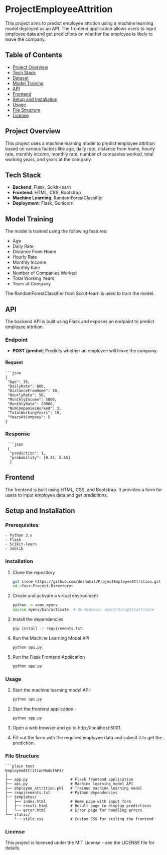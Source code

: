 # ProjectEmployeeAttrition
This project aims to predict employee attrition using a machine learning model deployed as an API. The frontend application allows users to input employee data and get predictions on whether the employee is likely to leave the company.

## Table of Contents

- [Project Overview](#project-overview)
- [Tech Stack](#tech-stack)
- [Dataset](#dataset)
- [Model Training](#model-training)
- [API](#api)
- [Frontend](#frontend)
- [Setup and Installation](#setup-and-installation)
- [Usage](#usage)
- [File Structure](#file-structure)
- [License](#license)

## Project Overview

This project uses a machine learning model to predict employee attrition based on various factors like age, daily rate, distance from home, hourly rate, monthly income, monthly rate, number of companies worked, total working years, and years at the company.

## Tech Stack

- **Backend**: Flask, Scikit-learn
- **Frontend**: HTML, CSS, Bootstrap
- **Machine Learning**: RandomForestClassifier
- **Deployment**: Flask, Gunicorn

## Model Training

The model is trained using the following features:
- Age
- Daily Rate
- Distance From Home
- Hourly Rate
- Monthly Income
- Monthly Rate
- Number of Companies Worked
- Total Working Years
- Years at Company

The RandomForestClassifier from Scikit-learn is used to train the model.

## API

The backend API is built using Flask and exposes an endpoint to predict employee attrition.

### Endpoint

- **POST /predict**: Predicts whether an employee will leave the company.

#### Request
    ```json
    {
     "Age": 35,
     "DailyRate": 800,
     "DistanceFromHome": 10,
     "HourlyRate": 50,
     "MonthlyIncome": 5000,
     "MonthlyRate": 20000,
     "NumCompaniesWorked": 3,
     "TotalWorkingYears": 10,
     "YearsAtCompany": 5
    }

### Response
     ```json
     {
      "prediction": 1,
      "probability": [0.45, 0.55]
      }


## Frontend
The frontend is built using HTML, CSS, and Bootstrap. It provides a form for users to input employee data and get predictions.

## Setup and Installation
### Prerequisites
    - Python 3.x
    - Flask
    - Scikit-learn
    - Joblib

### Installation
1. Clone the repository
    ```bash
    git clone https://github.com/deshakil/ProjectEmployeeAttrition.git
    cd <Your-Project-Directory>

2. Create and activate a virtual environment
    ```bash
    python -m venv myenv
    source myenv/bin/activate  # On Windows: myenv\Scripts\activate

3. Install the dependencies
    ```bash
    pip install -r requirements.txt

4. Run the Machine Learning Model API
    ```bash
    python api.py

5. Run the Flask Frontend Application
    ```bash
    python app.py

### Usage

1. Start the machine learning model API:
   ```bash
   python api.py

2. Start the frontend application :
   ```bash
   python app.py

3. Open a web browser and go to http://localhost:5001.

4. Fill out the form with the required employee data and submit it to get the prediction.

### File Structure

    ```plain text
    EmployeeAttritionModelAPI/
    │
    ├── app.py                   # Flask frontend application
    ├── api.py                   # Machine learning model API
    ├── employee_attrition.pkl   # Trained machine learning model
    ├── requirements.txt         # Python dependencies
    ├── templates/
    │   ├── index.html           # Home page with input form
    │   ├── result.html          # Result page to display predictions
    │   └── error.html           # Error page for handling errors
    └── static/
        └── style.css            # Custom CSS for styling the frontend

### License
This project is licensed under the MIT License - see the LICENSE file for details.

